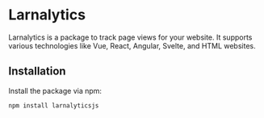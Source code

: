 # Larnalytics

Larnalytics is a package to track page views for your website. It supports various technologies like Vue, React, Angular, Svelte, and HTML websites.

## Installation

Install the package via npm:

```bash
npm install larnalyticsjs
